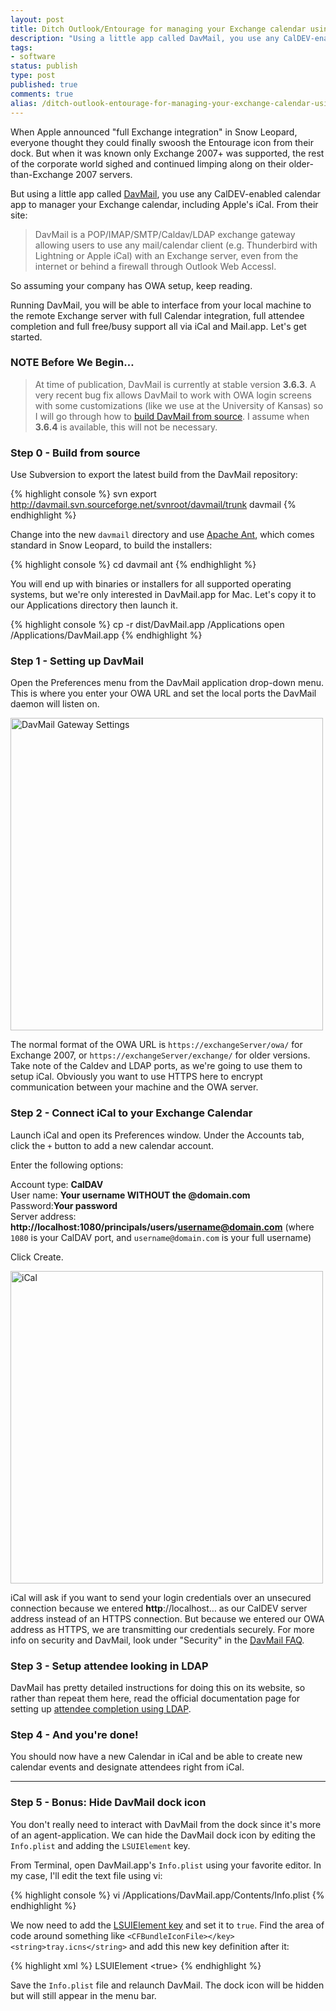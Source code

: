 ```yaml
---
layout: post
title: Ditch Outlook/Entourage for managing your Exchange calendar using DavMail and iCal
description: "Using a little app called DavMail, you use any CalDEV-enabled calendar app to manager your Exchange calendar, including Apple's iCal. From their site, \"DavMail is a POP/IMAP/SMTP/Caldav/LDAP exchange gateway allowing users to use any mail/calendar client (e.g. Thunderbird with Lightning or Apple iCal) with an Exchange server, even from the internet or behind a firewall through Outlook Web Access.\" So assuming your company has OWA setup, keep reading."
tags:
- software
status: publish
type: post
published: true
comments: true
alias: /ditch-outlook-entourage-for-managing-your-exchange-calendar-using-davmail-and-ical
---
```

When Apple announced "full Exchange integration" in Snow Leopard, everyone thought they could finally swoosh the Entourage icon from their dock. But when it was known only Exchange 2007+ was supported, the rest of the corporate world sighed and continued limping along on their older-than-Exchange 2007 servers.

But using a little app called [DavMail](http://davmail.sourceforge.net/), you use any CalDEV-enabled calendar app to manager your Exchange calendar, including Apple's iCal. From their site:

> DavMail is a POP/IMAP/SMTP/Caldav/LDAP exchange gateway allowing users to use any mail/calendar client (e.g. Thunderbird with Lightning or Apple iCal) with an Exchange server, even from the internet or behind a firewall through Outlook Web Accessl.

So assuming your company has OWA setup, keep reading.

Running DavMail, you will be able to interface from your local machine to the remote Exchange server with full Calendar integration, full attendee completion and full free/busy support all via iCal and Mail.app. Let's get started.

### NOTE Before We Begin&hellip; ###

> At time of publication, DavMail is currently at stable version **3.6.3**. A very recent bug fix allows DavMail to work with OWA login screens with some customizations (like we use at the University of Kansas) so I will go through how to [build DavMail from source](http://davmail.sourceforge.net/build.html). I assume when **3.6.4** is available, this will not be necessary.

### Step 0 - Build from source

Use Subversion to export the latest build from the DavMail repository:

{% highlight console %}
svn export http://davmail.svn.sourceforge.net/svnroot/davmail/trunk davmail
{% endhighlight %}

Change into the new `davmail` directory and use [Apache Ant](http://ant.apache.org/), which comes standard in Snow Leopard, to build the installers:

{% highlight console %}
cd davmail
ant
{% endhighlight %}

You will end up with binaries or installers for all supported operating systems, but we're only interested in DavMail.app for Mac. Let's copy it to our Applications directory then launch it.

{% highlight console %}
cp -r dist/DavMail.app /Applications
open /Applications/DavMail.app
{% endhighlight %}

### Step 1 - Setting up DavMail

Open the Preferences menu from the DavMail application drop-down menu. This is where you enter your OWA URL and set the local ports the DavMail daemon will listen on.

<div class="image">
    <img src="/images/posts/DavMail-Gateway-Settings.jpg" title="DavMail Gateway Settings" width="500" />
</div>

The normal format of the OWA URL is `https://exchangeServer/owa/` for Exchange 2007, or `https://exchangeServer/exchange/` for older versions. Take note of the Caldev and LDAP ports, as we're going to use them to setup iCal. Obviously you want to use HTTPS here to encrypt communication between your machine and the OWA server.

### Step 2 - Connect iCal to your Exchange Calendar

Launch iCal and open its Preferences window. Under the Accounts tab, click the `+` button to add a new calendar account.

Enter the following options:

Account type: **CalDAV**  
User name: **Your username WITHOUT the @domain.com**  
Password:**Your password**  
Server address: **http://localhost:1080/principals/users/username@domain.com**
(where `1080` is your CalDAV port, and `username@domain.com` is your full username)

Click Create.

<div class="image">
    <img src="/images/posts/DavMail-iCal.jpg" title="iCal" width="500" />
</div>

iCal will ask if you want to send your login credentials over an unsecured connection because we entered **http**://localhost&hellip; as our CalDEV server address instead of an HTTPS connection. But because we entered our OWA address as HTTPS, we are transmitting our credentials securely. For more info on security and DavMail, look under "Security" in the [DavMail FAQ](http://davmail.sourceforge.net/faq.html).

### Step 3 - Setup attendee looking in LDAP

DavMail has pretty detailed instructions for doing this on its website, so rather than repeat them here, read the official documentation page for setting up [attendee completion using LDAP](http://davmail.sourceforge.net/osxdirectorysetup.html).

### Step 4 - And you're done!

You should now have a new Calendar in iCal and be able to create new calendar events and designate attendees right from iCal.

* * * * *

### Step 5 - Bonus: Hide DavMail dock icon

You don't really need to interact with DavMail from the dock since it's more of an agent-application. We can hide the DavMail dock icon by editing the `Info.plist` and adding the `LSUIElement` key.

From Terminal, open DavMail.app's `Info.plist` using your favorite editor. In my case, I'll edit the text file using vi:

{% highlight console %}
vi /Applications/DavMail.app/Contents/Info.plist
{% endhighlight %}

We now need to add the [LSUIElement key](http://developer.apple.com/mac/library/documentation/General/Reference/InfoPlistKeyReference/Articles/LaunchServicesKeys.html#//apple_ref/doc/uid/20001431-108256) and set it to `true`. Find the area of code around something like `<CFBundleIconFile></key><string>tray.icns</string>` and add this new key definition after it:

{% highlight xml %}
<key>LSUIElement</key>
<true\>
{% endhighlight %}

Save the `Info.plist` file and relaunch DavMail. The dock icon will be hidden but will still appear in the menu bar.
